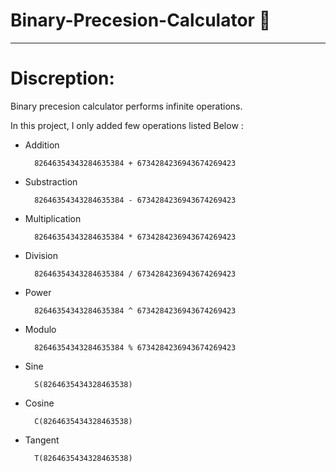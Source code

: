 # Binary-Precesion-Calculator 📅
---

# Discreption:

Binary precesion calculator performs infinite operations.

In this project, I only added few operations listed Below :
  
* Addition

        82646354343284635384 + 6734284236943674269423

* Substraction

        82646354343284635384 - 6734284236943674269423
                
* Multiplication

        82646354343284635384 * 6734284236943674269423

* Division

        82646354343284635384 / 6734284236943674269423
        
* Power

        82646354343284635384 ^ 6734284236943674269423
                
* Modulo

        82646354343284635384 % 6734284236943674269423
                
* Sine

        S(8264635434328463538)
                
* Cosine

        C(8264635434328463538)
                
* Tangent

        T(8264635434328463538)
